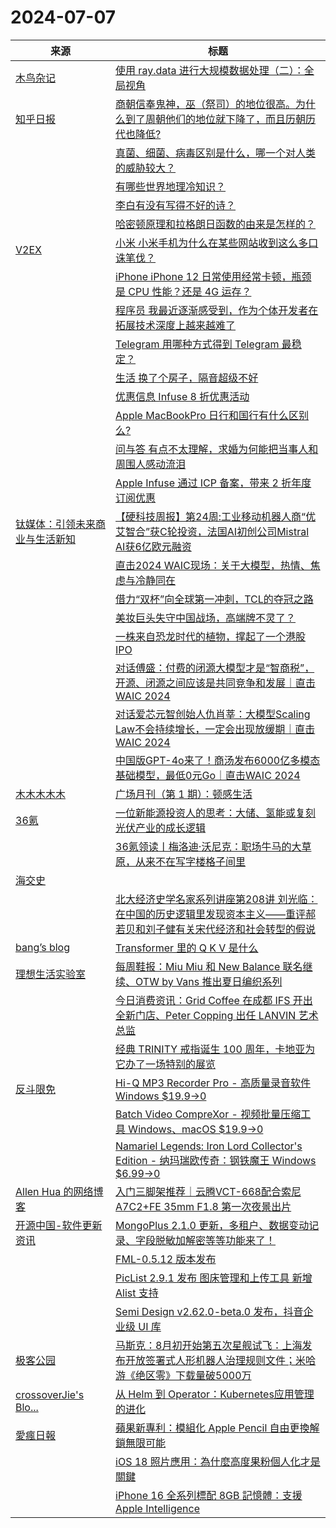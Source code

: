﻿# 2024-07-07

|来源|标题|
|---|---|
|[木鸟杂记](https://www.qtmuniao.com/atom.xml)|[使用 ray.data 进行大规模数据处理（二）：全局视角](https://www.qtmuniao.com/2024/07/07/ray-data-2/)|
|[知乎日报](https://feedx.net/rss/zhihudaily.xml)|[商朝信奉鬼神，巫（祭司）的地位很高。为什么到了周朝他们的地位就下降了，而且历朝历代也降低?](https://daily.zhihu.com/story/9773621)|
||[真菌、细菌、病毒区别是什么，哪一个对人类的威胁较大？](https://daily.zhihu.com/story/9773630)|
||[有哪些世界地理冷知识？](https://daily.zhihu.com/story/9773631)|
||[李白有没有写得不好的诗？](https://daily.zhihu.com/story/9773632)|
||[哈密顿原理和拉格朗日函数的由来是怎样的？](https://daily.zhihu.com/story/9773618)|
|[V2EX](https://www.v2ex.com/index.xml)|[ 小米 小米手机为什么在某些网站收到这么多口诛笔伐？](https://www.v2ex.com/t/1055478#reply31)|
||[ iPhone iPhone 12 日常使用经常卡顿，瓶颈是 CPU 性能？还是 4G 运存？](https://www.v2ex.com/t/1055476#reply14)|
||[ 程序员 我最近逐渐感受到，作为个体开发者在拓展技术深度上越来越难了](https://www.v2ex.com/t/1055455#reply14)|
||[ Telegram 用哪种方式得到 Telegram 最稳定？](https://www.v2ex.com/t/1055451#reply23)|
||[ 生活 换了个房子，隔音超级不好](https://www.v2ex.com/t/1055442#reply32)|
||[ 优惠信息 Infuse 8 折优惠活动](https://www.v2ex.com/t/1055441#reply45)|
||[ Apple MacBookPro 日行和国行有什么区别么?](https://www.v2ex.com/t/1055438#reply11)|
||[ 问与答 有点不太理解，求婚为何能把当事人和周围人感动流泪](https://www.v2ex.com/t/1055437#reply20)|
||[ Apple Infuse 通过 ICP 备案，带来 2 折年度订阅优惠](https://www.v2ex.com/t/1055436#reply30)|
|[钛媒体：引领未来商业与生活新知](https://www.tmtpost.com/feed)|[【硬科技周报】第24周:工业移动机器人商“优艾智合”获C轮投资，法国AI初创公司Mistral AI获6亿欧元融资](https://www.tmtpost.com/7158334.html)|
||[直击2024 WAIC现场：关于大模型，热情、焦虑与冷静同在](https://www.tmtpost.com/7158204.html)|
||[借力“双杯”向全球第一冲刺，TCL的夺冠之路](https://www.tmtpost.com/7158259.html)|
||[美妆巨头失守中国战场，高端牌不灵了？](https://www.tmtpost.com/7158102.html)|
||[一株来自恐龙时代的植物，撑起了一个港股IPO](https://www.tmtpost.com/7158101.html)|
||[对话傅盛：付费的闭源大模型才是“智商税”，开源、闭源之间应该是共同竞争和发展｜直击WAIC 2024](https://www.tmtpost.com/7158147.html)|
||[对话爱芯元智创始人仇肖莘：大模型Scaling Law不会持续增长，一定会出现放缓期｜直击WAIC 2024](https://www.tmtpost.com/7157717.html)|
||[中国版GPT-4o来了！商汤发布6000亿多模态基础模型，最低0元Go｜直击WAIC 2024](https://www.tmtpost.com/7158069.html)|
|[木木木木木](https://immmmm.com/atom.xml)|[广场月刊（第 1 期）：顿感生活](https://immmmm.com/month-1-20240707/)|
|[36氪](https://36kr.com/feed)|[一位新能源投资人的思考：大储、氢能或复刻光伏产业的成长逻辑](https://36kr.com/p/2847948876680070?f=rss)|
||[36氪领读丨梅洛迪·沃尼克：职场牛马的大草原，从来不在写字楼格子间里](https://36kr.com/p/2846156794350214?f=rss)|
|[海交史](https://www.haijiaoshi.com/feed)|[](https://www.haijiaoshi.com/archives/11927?utm_source=rss&utm_medium=rss&utm_campaign=11927)|
||[北大经济史学名家系列讲座第208讲 刘光临：在中国的历史逻辑里发现资本主义——重评郝若贝和刘子健有关宋代经济和社会转型的假说](https://www.haijiaoshi.com/archives/11920?utm_source=rss&utm_medium=rss&utm_campaign=%25e5%258c%2597%25e5%25a4%25a7%25e7%25bb%258f%25e6%25b5%258e%25e5%258f%25b2%25e5%25ad%25a6%25e5%2590%258d%25e5%25ae%25b6%25e7%25b3%25bb%25e5%2588%2597%25e8%25ae%25b2%25e5%25ba%25a7%25e7%25ac%25ac208%25e8%25ae%25b2-%25e5%2588%2598%25e5%2585%2589%25e4%25b8%25b4%25ef%25bc%259a%25e5%259c%25a8%25e4%25b8%25ad%25e5%259b%25bd)|
|[bang’s blog](http://blog.cnbang.net/feed/)|[Transformer 里的 Q K V 是什么](http://blog.cnbang.net/tech/3934/)|
|[理想生活实验室](https://www.toodaylab.com/feed)|[每周鞋报：Miu Miu 和 New Balance 联名继续、OTW by Vans 推出夏日编织系列](http://www.toodaylab.com/82918)|
||[今日消费资讯：Grid Coffee 在成都 IFS 开出全新门店、Peter Copping 出任 LANVIN 艺术总监](http://www.toodaylab.com/82917)|
||[经典 TRINITY 戒指诞生 100 周年，卡地亚为它办了一场特别的展览](http://www.toodaylab.com/82916)|
|[反斗限免](https://free.apprcn.com/feed/)|[Hi-Q MP3 Recorder Pro - 高质量录音软件 Windows $19.9→0 ](https://free.apprcn.com/hi-q-mp3-recorder-pro-4/)|
||[Batch Video CompreXor - 视频批量压缩工具 Windows、macOS $19.9→0 ](https://free.apprcn.com/batch-video-comprexor-7/)|
||[Namariel Legends: Iron Lord Collector's Edition - 纳玛瑞欧传奇：钢铁魔王 Windows $6.99→0 ](https://free.apprcn.com/namariel-legends-iron-lord-collectors-edition-2/)|
|[Allen Hua 的网络博客](https://hellodk.cn/feed/)|[入门三脚架推荐｜云腾VCT-668配合索尼A7C2+FE 35mm F1.8 第一次夜景出片](https://hellodk.cn/post/1178)|
|[开源中国-软件更新资讯](https://rsshub.app/oschina/news/project)|[MongoPlus 2.1.0 更新，多租户、数据变动记录、字段脱敏加解密等等功能来了！](https://www.oschina.net/news/300828/mongoplus-2-1-0-released)|
||[FML-0.5.12 版本发布](https://www.oschina.net/news/300816/fml-0-5-12-released)|
||[PicList 2.9.1 发布 图床管理和上传工具 新增 Alist 支持](https://www.oschina.net/news/300810/piclist-2-9-1-released)|
||[Semi Design v2.62.0-beta.0 发布，抖音企业级 UI 库](https://www.oschina.net/news/300762/semi-design-2-62-0-beta0)|
|[极客公园](http://www.geekpark.net/rss)|[马斯克：8月初开始第五次星舰试飞：上海发布开放签署式人形机器人治理规则文件；米哈游《绝区零》下载量破5000万](http://www.geekpark.net/news/337651)|
|[crossoverJie's Blo...](https://crossoverjie.top/atom.xml)|[从 Helm 到 Operator：Kubernetes应用管理的进化](http://crossoverjie.top/2024/07/08/ob/how-operator-working/)|
|[愛瘋日報](http://www.iphonetaiwan.org/feeds/posts/default)|[蘋果新專利：模組化 Apple Pencil 自由更換解鎖無限可能](https://www.iphonetaiwan.org/2024/07/apple-pencil-modular-design-patent.html)|
||[iOS 18 照片應用：為什麼高度果粉個人化才是關鍵](https://www.iphonetaiwan.org/2024/07/ios18-photo-app-redesign.html)|
||[iPhone 16 全系列標配 8GB 記憶體：支援 Apple Intelligence](https://www.iphonetaiwan.org/2024/07/iphone-16-series-8gb-ram.html)|
